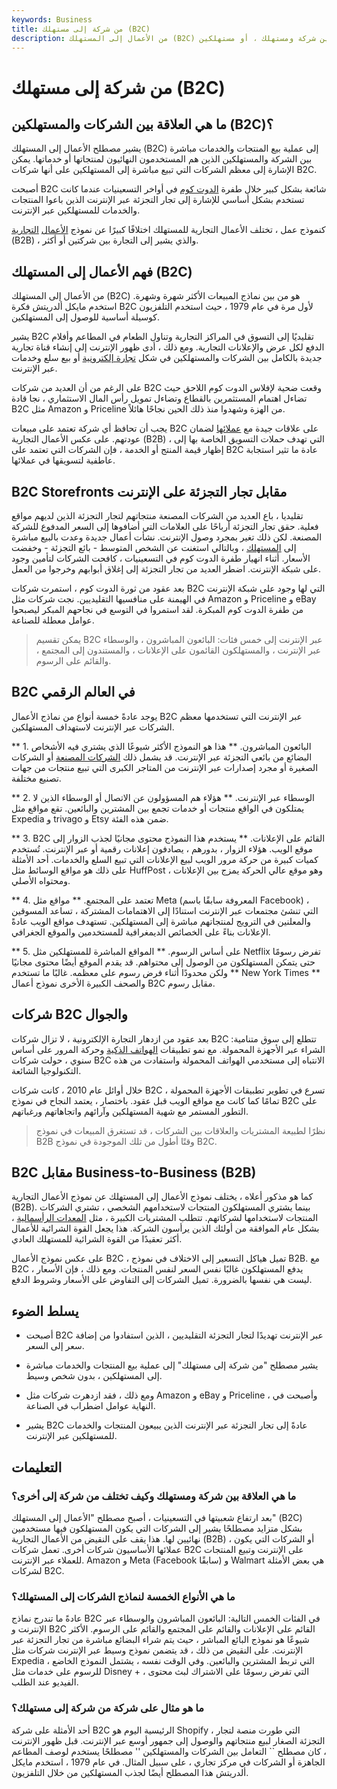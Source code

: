 ```yaml
---
keywords: Business
title: من شركة إلى مستهلك (B2C)
description: من الأعمال إلى المستهلك (B2C) هو نموذج مبيعات رقمي يتم فيه بيع المنتجات والخدمات بين شركة ومستهلك ، أو مستهلكين.
---
```


# من شركة إلى مستهلك (B2C)
## ما هي العلاقة بين الشركات والمستهلكين (B2C)؟

يشير مصطلح الأعمال إلى المستهلك (B2C) إلى عملية بيع المنتجات والخدمات مباشرة بين الشركة والمستهلكين الذين هم المستخدمون النهائيون لمنتجاتها أو خدماتها. يمكن الإشارة إلى معظم الشركات التي تبيع مباشرة إلى المستهلكين على أنها شركات B2C.

أصبحت B2C شائعة بشكل كبير خلال طفرة [الدوت كوم](/dotcom) في أواخر التسعينيات عندما كانت تستخدم بشكل أساسي للإشارة إلى تجار التجزئة عبر الإنترنت الذين باعوا المنتجات والخدمات للمستهلكين عبر الإنترنت.

كنموذج عمل ، تختلف الأعمال التجارية للمستهلك اختلافًا كبيرًا عن نموذج [الأعمال](/btob) [التجارية](/btob) (B2B) ، والذي يشير إلى التجارة بين شركتين أو أكثر.

## فهم الأعمال إلى المستهلك (B2C)

من الأعمال إلى المستهلك (B2C) هو من بين نماذج المبيعات الأكثر شهرة وشهرة. استخدم مايكل ألدريتش فكرة B2C لأول مرة في عام 1979 ، حيث استخدم التلفزيون كوسيلة أساسية للوصول إلى المستهلكين.

يشير B2C تقليديًا إلى التسوق في المراكز التجارية وتناول الطعام في المطاعم وأفلام الدفع لكل عرض والإعلانات التجارية. ومع ذلك ، أدى ظهور الإنترنت إلى إنشاء قناة تجارية جديدة بالكامل بين الشركات والمستهلكين في شكل [تجارة إلكترونية](/ecommerce) أو بيع سلع وخدمات عبر الإنترنت.

على الرغم من أن العديد من شركات B2C وقعت ضحية لإفلاس الدوت كوم اللاحق حيث تضاءل اهتمام المستثمرين بالقطاع وتضاءل تمويل رأس المال الاستثماري ، نجا قادة B2C مثل Amazon و Priceline من الهزة وشهدوا منذ ذلك الحين نجاحًا هائلاً.

يجب أن تحافظ أي شركة تعتمد على مبيعات B2C على علاقات جيدة مع [عملائها](/customer) لضمان عودتهم. على عكس الأعمال التجارية (B2B) ، التي تهدف حملات التسويق الخاصة بها إلى إظهار قيمة المنتج أو الخدمة ، فإن الشركات التي تعتمد على B2C عادة ما تثير استجابة عاطفية لتسويقها في عملائها.

## B2C Storefronts مقابل تجار التجزئة على الإنترنت

تقليديا ، باع العديد من الشركات المصنعة منتجاتهم لتجار التجزئة الذين لديهم مواقع فعلية. حقق تجار التجزئة أرباحًا على العلامات التي أضافوها إلى السعر المدفوع للشركة المصنعة. لكن ذلك تغير بمجرد وصول الإنترنت. نشأت أعمال جديدة وعدت بالبيع مباشرة إلى [المستهلك](/end-user) ، وبالتالي استغنت عن الشخص المتوسط - بائع التجزئة - وخفضت الأسعار. أثناء انهيار طفرة الدوت كوم في التسعينيات ، كافحت الشركات لتأمين وجود على شبكة الإنترنت. اضطر العديد من تجار التجزئة إلى إغلاق أبوابهم وخرجوا من العمل.

بعد عقود من ثورة الدوت كوم ، استمرت شركات B2C التي لها وجود على شبكة الإنترنت في الهيمنة على منافسيها التقليديين. نجت شركات مثل Amazon و Priceline و eBay من طفرة الدوت كوم المبكرة. لقد استمروا في التوسع في نجاحهم المبكر ليصبحوا عوامل معطلة للصناعة.

> يمكن تقسيم B2C عبر الإنترنت إلى خمس فئات: البائعون المباشرون ، والوسطاء عبر الإنترنت ، والمستهلكون القائمون على الإعلانات ، والمستندون إلى المجتمع ، والقائم على الرسوم.

>

## B2C في العالم الرقمي

يوجد عادةً خمسة أنواع من نماذج الأعمال B2C عبر الإنترنت التي تستخدمها معظم الشركات عبر الإنترنت لاستهداف المستهلكين.

** 1. البائعون المباشرون. ** هذا هو النموذج الأكثر شيوعًا الذي يشتري فيه الأشخاص البضائع من بائعي التجزئة عبر الإنترنت. قد يشمل ذلك [الشركات المصنعة](/manufacturing) أو الشركات الصغيرة أو مجرد إصدارات عبر الإنترنت من المتاجر الكبرى التي تبيع منتجات من جهات تصنيع مختلفة.

** 2. الوسطاء عبر الإنترنت. ** هؤلاء هم المسؤولون عن الاتصال أو الوسطاء الذين لا يمتلكون في الواقع منتجات أو خدمات تجمع بين المشترين والبائعين. تقع مواقع مثل Expedia و trivago و Etsy ضمن هذه الفئة.

** 3. B2C القائم على الإعلانات. ** يستخدم هذا النموذج محتوى مجانيًا لجذب الزوار إلى موقع الويب. هؤلاء الزوار ، بدورهم ، يصادفون إعلانات رقمية أو عبر الإنترنت. تُستخدم كميات كبيرة من حركة مرور الويب لبيع الإعلانات التي تبيع السلع والخدمات. أحد الأمثلة على ذلك هو مواقع الوسائط مثل HuffPost ، وهو موقع عالي الحركة يمزج بين الإعلانات ومحتواه الأصلي.

** 4. تعتمد على المجتمع. ** مواقع مثل Meta (المعروفة سابقًا باسم Facebook) ، التي تنشئ مجتمعات عبر الإنترنت استنادًا إلى الاهتمامات المشتركة ، تساعد المسوقين والمعلنين في الترويج لمنتجاتهم مباشرة إلى المستهلكين. تستهدف مواقع الويب عادةً الإعلانات بناءً على الخصائص الديمغرافية للمستخدمين والموقع الجغرافي.

** 5. على أساس الرسوم. ** المواقع المباشرة للمستهلكين مثل Netflix تفرض رسومًا حتى يتمكن المستهلكون من الوصول إلى محتواهم. قد يقدم الموقع أيضًا محتوى مجانيًا ولكن محدودًا أثناء فرض رسوم على معظمه. غالبًا ما تستخدم ** New York Times ** والصحف الكبيرة الأخرى نموذج أعمال B2C مقابل رسوم.

## شركات B2C والجوال

بعد عقود من ازدهار التجارة الإلكترونية ، لا تزال شركات B2C تتطلع إلى سوق متنامية: الشراء عبر الأجهزة المحمولة. مع نمو تطبيقات [الهواتف الذكية](/smartphone) وحركة المرور على أساس سنوي ، حولت شركات B2C الانتباه إلى مستخدمي الهواتف المحمولة واستفادت من هذه التكنولوجيا الشائعة.

خلال أوائل عام 2010 ، كانت شركات B2C تسرع في تطوير تطبيقات الأجهزة المحمولة ، تمامًا كما كانت مع مواقع الويب قبل عقود. باختصار ، يعتمد النجاح في نموذج B2C على التطور المستمر مع شهية المستهلكين وآرائهم واتجاهاتهم ورغباتهم.

> نظرًا لطبيعة المشتريات والعلاقات بين الشركات ، قد تستغرق المبيعات في نموذج B2B وقتًا أطول من تلك الموجودة في نموذج B2C.

>

## B2C مقابل Business-to-Business (B2B)

كما هو مذكور أعلاه ، يختلف نموذج الأعمال إلى المستهلك عن نموذج الأعمال التجارية (B2B). بينما يشتري المستهلكون المنتجات لاستخدامهم الشخصي ، تشتري الشركات المنتجات لاستخدامها لشركاتهم. تتطلب المشتريات الكبيرة ، مثل [المعدات الرأسمالية](/capitalgoods) ، بشكل عام الموافقة من أولئك الذين يرأسون الشركة. هذا يجعل القوة الشرائية للأعمال أكثر تعقيدًا من القوة الشرائية للمستهلك العادي.

على عكس نموذج الأعمال B2C ، تميل هياكل التسعير إلى الاختلاف في نموذج B2B. مع B2C ، يدفع المستهلكون غالبًا نفس السعر لنفس المنتجات. ومع ذلك ، فإن الأسعار ليست هي نفسها بالضرورة. تميل الشركات إلى التفاوض على الأسعار وشروط الدفع.

## يسلط الضوء

- أصبحت B2C عبر الإنترنت تهديدًا لتجار التجزئة التقليديين ، الذين استفادوا من إضافة سعر إلى السعر.

- يشير مصطلح "من شركة إلى مستهلك" إلى عملية بيع المنتجات والخدمات مباشرة إلى المستهلكين ، بدون شخص وسيط.

- ومع ذلك ، فقد ازدهرت شركات مثل Amazon و eBay و Priceline ، وأصبحت في النهاية عوامل اضطراب في الصناعة.

- يشير B2C عادةً إلى تجار التجزئة عبر الإنترنت الذين يبيعون المنتجات والخدمات للمستهلكين عبر الإنترنت.

## التعليمات

### ما هي العلاقة بين شركة ومستهلك وكيف تختلف من شركة إلى أخرى؟

بعد ارتفاع شعبيتها في التسعينيات ، أصبح مصطلح "الأعمال إلى المستهلك" (B2C) بشكل متزايد مصطلحًا يشير إلى الشركات التي يكون المستهلكون فيها مستخدمين نهائيين لها. هذا يقف على النقيض من الأعمال التجارية (B2B) ، أو الشركات التي يكون عملائها الأساسيون شركات أخرى. تعمل شركات B2C على الإنترنت وتبيع المنتجات للعملاء عبر الإنترنت. Amazon و Meta (Facebook سابقًا) و Walmart هي بعض الأمثلة لشركات B2C.

### ما هي الأنواع الخمسة لنماذج الشركات إلى المستهلك؟

عادةً ما تندرج نماذج B2C في الفئات الخمس التالية: البائعون المباشرون والوسطاء عبر الإنترنت و B2C القائم على الإعلانات والقائم على المجتمع والقائم على الرسوم. الأكثر شيوعًا هو نموذج البائع المباشر ، حيث يتم شراء البضائع مباشرة من تجار التجزئة عبر الإنترنت. على النقيض من ذلك ، قد يتضمن نموذج وسيط عبر الإنترنت شركات مثل Expedia ، التي تربط المشترين والبائعين. وفي الوقت نفسه ، يشتمل النموذج الخاضع للرسوم على خدمات مثل Disney + ، التي تفرض رسومًا على الاشتراك لبث محتوى الفيديو عند الطلب.

### ما هو مثال على شركة من شركة إلى مستهلك؟

أحد الأمثلة على شركة B2C الرئيسية اليوم هو Shopify ، التي طورت منصة لتجار التجزئة الصغار لبيع منتجاتهم والوصول إلى جمهور أوسع عبر الإنترنت. قبل ظهور الإنترنت ، كان مصطلح `` التعامل بين الشركات والمستهلكين '' مصطلحًا يستخدم لوصف المطاعم الجاهزة أو الشركات في مركز تجاري ، على سبيل المثال. في عام 1979 ، استخدم مايكل ألدريتش هذا المصطلح أيضًا لجذب المستهلكين من خلال التلفزيون.

